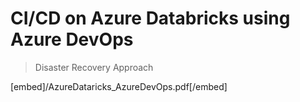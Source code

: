 # CI/CD on Azure Databricks using Azure DevOps
> Disaster Recovery Approach

[embed]/AzureDataricks_AzureDevOps.pdf[/embed]

